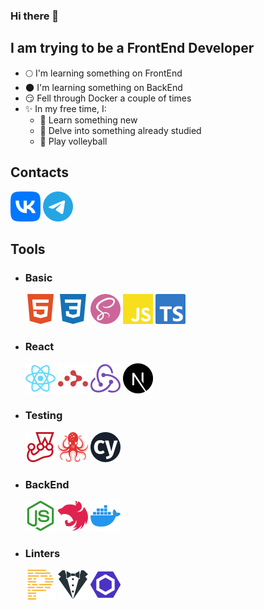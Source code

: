 ### Hi there 👋

## I am trying to be a FrontEnd Developer

- 🌕 I'm learning something on FrontEnd
- 🌑 I'm learning something on BackEnd
- 😏 Fell through Docker a couple of times
- ✨ In my free time, I:
  - 👶 Learn something new
  - 🤔 Delve into something already studied
  - 🏐 Play volleyball

## Contacts

[<img src="svg/vk.svg" alt="VK Logo">][vk]
[<img src="svg/tg.svg" alt="TG Logo">][tg]

## Tools

- ### Basic

    <img src="svg/html.svg" alt="HTML5 Logo">
    <img src="svg/css.svg" alt="CSS Logo">
    <img src="svg/sass.svg" alt="SASS Logo">
    <img src="svg/javascript.svg" alt="JavaScript Logo">
    <img src="svg/typescript.svg" alt="TypeScript Logo">

- ### React

    <img src="svg/react.svg" alt="React Logo">
    <img src="svg/reactrouter.svg" alt="React Router Logo">
    <img src="svg/redux.svg" alt="Redux Logo">
    <img src="svg/next.svg" alt="Next Logo">

- ### Testing

    <img src="svg/jest.svg" alt="Jest Logo">
    <img src="svg/testinglibrary.svg" alt="Testing Library Logo">
    <img src="svg/cypress.svg" alt="Cypress Logo">

- ### BackEnd

    <img src="svg/node.svg" alt="Node Logo">
    <img src="svg/nest.svg" alt="Nest Logo">
    <img src="svg/docker.svg" alt="Docker Logo">

- ### Linters
    <img src="svg/prettier.svg" alt="Prettier Logo">
    <img src="svg/stylelint.svg" alt="Stylelint Logo">
    <img src="svg/eslint.svg" alt="ESLint Logo">

[vk]: https://vk.com/dvornicked
[tg]: https://t.me/dvornicked
